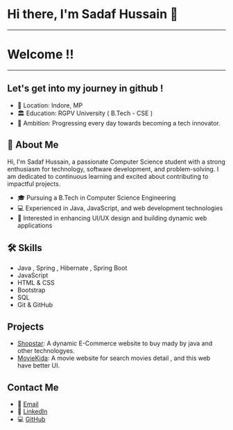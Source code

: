 # Hi there, I'm Sadaf Hussain 👋
---------------------------------------------------------
# Welcome !!
---------------------------------------------------------
## Let's get into my journey in github !
- 📍 Location: Indore, MP 
- 🏛️ Education: RGPV University ( B.Tech - CSE )
- 🚀 Ambition: Progressing every day towards becoming a tech innovator.

## 🚀 About Me
Hi, I'm Sadaf Hussain, a passionate Computer Science student with a strong enthusiasm for technology, software development, and problem-solving. I am dedicated to continuous learning and excited about contributing to impactful projects.

- 🎓 Pursuing a B.Tech in Computer Science Engineering
- 💻 Experienced in Java, JavaScript, and web development technologies
- 🌟 Interested in enhancing UI/UX design and building dynamic web applications


## 🛠️ Skills
- Java , Spring , Hibernate , Spring Boot
- JavaScript
- HTML & CSS
- Bootstrap
- SQL
- Git & GitHub

## Projects
- [Shopstar](https://github.com/Myworldisjarvis/Shopstar): A dynamic E-Commerce website to buy mady by java and other technologyes.
- [MovieKida](https://github.com/Myworldisjarvis/moviekida): A movie website for search movies detail , and this web have better UI.

## Contact Me
- 📧 [Email](mailto:namesadaf@gmail.com)
- 💼 [LinkedIn](https://www.linkedin.com/in/sadaf-hussain-367286218/)
- 💻 [GitHub](https://github.com/Myworldisjarvis)
